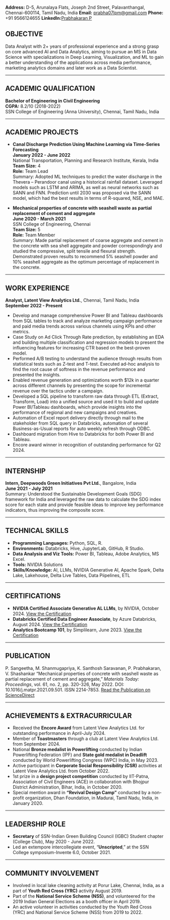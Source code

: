 **Address:** D-5, Arunalaya Flats, Joseph 2nd Street, Palavanthangal, Chennai-600114, Tamil Nadu, India
**Email:** prabha07lpm@gmail.com
**Phone:** +91 9566124655
**LinkedIn:**[Prabhakaran P](https://www.linkedin.com/in/prabhakaran-p-7b38ab164/)

## OBJECTIVE
Data Analyst with 2+ years of professional experience and a strong grasp on core advanced AI and Data Analytics, aiming to pursue an MS in Data Science with specializations in Deep Learning, Visualization, and ML to gain a better understanding of the applications across media performance, marketing analytics domains and later work as a Data Scientist. 

---

## ACADEMIC QUALIFICATION
**Bachelor of Engineering in Civil Engineering**  
**CGPA:** 8.2/10 (2018-2022)  
SSN College of Engineering (Anna University), Chennai, Tamil Nadu, India  

---

## ACADEMIC PROJECTS
- **Canal Discharge Prediction Using Machine Learning via Time-Series Forecasting**  
  **January 2022 - June 2022**  
  National Transportation, Planning and Research Institute, Kerala, India  
  **Team Size:** 4  
  **Role:** Team Lead  
  Summary: Adopted ML techniques to predict the water discharge in the Thevera – Perandoor canal using a historical rainfall dataset. Leveraged models such as LSTM and ARIMA, as well as neural networks such as SANN and FNN. Prediction until 2030 was proposed via the SANN model, which had the best results in terms of R-squared, NSE, and MAE.

- **Mechanical properties of concrete with seashell waste as partial replacement of cement and aggregate**  
  **June 2020 - March 2021**  
  SSN College of Engineering, Chennai  
  **Team Size:** 5  
  **Role:** Team Member  
  Summary: Made partial replacement of coarse aggregate and cement in the concrete with sea shell aggregate and powder correspondingly and studied the compressive, split tensile and flexural strength. Demonstrated proven results to recommend 5% seashell powder and 10% seashell aggregate as the optimum percentage of replacement in the concrete.

---

## WORK EXPERIENCE
**Analyst, Latent View Analytics Ltd.**, Chennai, Tamil Nadu, India  
**September 2022 - Present**  
- Develop and manage comprehensive Power BI and Tableau dashboards from SQL tables to track and analyze marketing campaign performance and paid media trends across various channels using KPIs and other metrics.
- Case Study on Ad Click Through Rate prediction, by establishing an EDA and building multiple classification and regression models to present the influencing features for increasing CTR based on the best-proven model.
- Performed A/B testing to understand the audience through results from statistical tests such as Z-test and T-test. Executed ad-hoc analysis to find the root cause of softness in the revenue performance and presented the insights.
- Enabled revenue generation and optimizations worth $12k in a quarter across different channels by presenting the scope for incremental revenue over the tactics under a campaign.
- Developed a SQL pipeline to transform raw data through ETL (Extract, Transform, Load) into a unified source and used it to build and update Power BI/Tableau dashboards, which provide insights into the performance of regional and new campaigns and creatives.
- Automation of Excel report delivery directly through mail to the stakeholder from SQL query in Databricks, automation of several Business-as-Usual reports for auto weekly refresh through ODBC.
- Dashboard migration from Hive to Databricks for both Power BI and Tableau.
- Encore award winner in recognition of outstanding performance for Q2 2024.

---

## INTERNSHIP
**Intern, Deepwoods Green Initiatives Pvt Ltd.**, Bangalore, India  
**June 2021 - July 2021**  
Summary: Understood the Sustainable Development Goals (SDG) framework for India and leveraged the raw data to calculate the SDG index score for each state and provide feasible ideas to improve key performance indicators, thus improving the composite score.

---

## TECHNICAL SKILLS
- **Programming Languages:** Python, SQL, R.
- **Environments:** Databricks, Hive, JupyterLab, GitHub, R Studio.
- **Data Analysis and Viz Tools:** Power BI, Tableau, Adobe Analytics, MS Excel.
- **Tools:** NVIDIA Solutions
- **Skills/Knowledge:** AI, LLMs, NVIDIA Generative AI, Apache Spark, Delta Lake, Lakehouse, Delta Live Tables, Data Piipelines, ETL

---

## CERTIFICATIONS
- **NVIDIA Certified Associate Generative AL LLMs**, by NVIDIA, October 2024. [View the Certification](https://www.credly.com/badges/e9889fac-2f3f-403c-8e2f-c617a8ec6517/linked_in?t=sm3x3h)
- **Databricks Certified Data Engineer Associate**, by Azure Databricks, August 2024. [View the Certification](https://credentials.databricks.com/54952903-dcc6-48c9-9e01-53607508b56a)
- **Analytics Bootcamp 101**, by Simplilearn, June 2023. [View the Certification](https://success.simplilearn.com/815e7ee8-38b6-48f8-823e-18ba3f45c7b2)  

---

## PUBLICATION
P. Sangeetha, M. Shanmugapriya, K. Santhosh Saravanan, P. Prabhakaran, V. Shashankar “Mechanical properties of concrete with seashell waste as partial replacement of cement and aggregate,” *Materials Today: Proceedings*, vol. 61, no. 2, pp. 320-326, May 2022. DOI: 10.1016/j.matpr.2021.09.501. ISSN 2214-7853.
[Read the Publication on ScienceDirect](https://www.sciencedirect.com/science/article/abs/pii/S2214785321064208)

---

## ACHIEVEMENTS & EXTRACURRICULAR
- Received the **Encore Award** from Latent View Analytics Ltd. for outstanding performance in April-July 2024.
- Member of **Toastmasters** through a club at Latent View Analytics Ltd. from September 2024.
- National **Bronze medalist in Powerlifting** conducted by Indian Powerlifting Federation (IPF) and **State gold medalist in Deadlift** conducted by World Powerlifting Congress (WPC) India, in May 2023.
- Active participant in **Corporate Social Responsibility (CSR)** activities at Latent View Analytics Ltd. from October 2022.
- 1st prize in a **design project competition** conducted by IIT-Patna, Association of Civil Engineers (ACE) in collaboration with Bhojpur District Administration, Bihar, India, in October 2020.
- Special mention award in **“Revival Design Camp”** conducted by a non-profit organization, Dhan Foundation, in Madurai, Tamil Nadu, India, in January 2020.

---

## LEADERSHIP ROLE
- **Secretary** of SSN-Indian Green Building Council (IGBC) Student chapter (College Club), May 2020 - June 2022.
- Led an extempore intercollegiate event, “**Unscripted**,” at the SSN College symposium-Invente 6.0, October 2021.

---

## COMMUNITY INVOLVEMENT
- Involved in local lake cleaning activity at Porur Lake, Chennai, India, as a part of **Youth Red Cross (YRC)** activity August 2019.
- Part of the **National Service Scheme (NSS)**, and volunteered for the 2019 Indian General Elections as a booth officer in April 2019.
- An active volunteer in activities conducted by the Youth Red Cross (YRC) and National Service Scheme (NSS) from 2019 to 2022.
